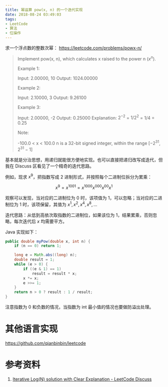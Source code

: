 ```yaml
---
title: 幂运算 pow(x, n) 的一个迭代实现
date: 2018-08-24 03:49:03
tags:
- LeetCode
- 算法
- 位操作
---
```


求一个浮点数的整数次幂：
<https://leetcode.com/problems/powx-n/>

> Implement pow(x, n), which calculates x raised to the power n ($x^n$).
> 
> Example 1:
> 
> Input: 2.00000, 10
> Output: 1024.00000
> 
> Example 2:
> 
> Input: 2.10000, 3
> Output: 9.26100
> 
> Example 3:
> 
> Input: 2.00000, -2
> Output: 0.25000
> Explanation: $2^{-2}$ = $1/2^2$ = 1/4 = 0.25
> 
> Note:
> 
> -100.0 < x < 100.0
> n is a 32-bit signed integer, within the range [$−2^{31}$, $2^{31} − 1$]


基本就是分治思想，用递归就能很方便地实现。也可以直接把递归改写成迭代，但我在 Discuss 区看见了一个精奇的迭代思路。

<!-- more -->

例如，现求 $x^9$，把指数写成 2 进制形式，并按照每个二进制位拆分为累乘：

$$
x^9
= x^{1001}
= x^{1000} x^{000} x^{00} x^1
$$

观察可以发现，当对应的二进制位为 0 时，该项值为 1，可以忽略；当对应的二进制位为 1 时，该项保留，其值为 $x^1, x^2, x^4, x^8, ...$

迭代思路：从低到高依次取指数的二进制位，如果该位为 1，结果累乘，否则忽略，每次迭代后 $x$ 均需要平方。

Java 实现如下：

```java
public double myPow(double x, int n) {
    if (n == 0) return 1;

    long e = Math.abs((long) n);
    double result = 1;
    while (e > 0) {
        if ((e & 1) == 1)
            result = result * x;
        x *= x;
        e >>= 1;
    }
    return n > 0 ? result : 1 / result;
}
```

注意指数为 0 和负数的情况，当指数为 int 最小值的情况也要做防溢出处理。

# 其他语言实现

<https://github.com/qianbinbin/leetcode>

# 参考资料

1. [Iterative Log(N) solution with Clear Explanation - LeetCode Discuss](https://leetcode.com/problems/powx-n/discuss/19563/Iterative-Log%28N%29-solution-with-Clear-Explanation)
